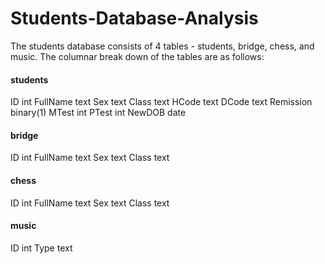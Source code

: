 # Students-Database-Analysis
The students database consists of 4 tables - students, bridge, chess, and music. The columnar break down of the tables are as follows:

#### students
ID int
FullName text
Sex text
Class text
HCode text
DCode text
Remission binary(1)
MTest int
PTest int
NewDOB date

#### bridge
ID int
FullName text
Sex text
Class text

#### chess
ID int
FullName text
Sex text
Class text

#### music
ID int
Type text
